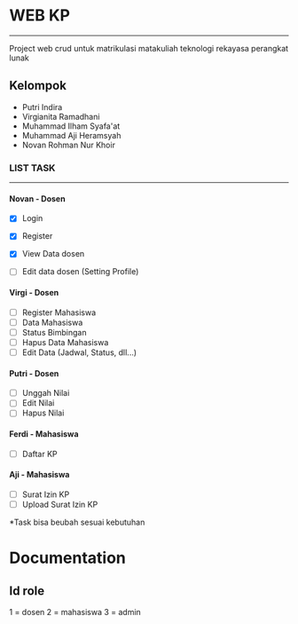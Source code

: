 # WEB KP
---
Project web crud untuk matrikulasi matakuliah teknologi rekayasa perangkat lunak

## Kelompok
- Putri Indira
- Virgianita Ramadhani
- Muhammad Ilham Syafa'at
- Muhammad Aji Heramsyah
- Novan Rohman Nur Khoir

### LIST TASK

---

#### Novan - Dosen
- [x] Login
- [x] Register
- [x] View Data dosen
- [ ] Edit data dosen (Setting Profile)


#### Virgi - Dosen
- [ ] Register Mahasiswa
- [ ] Data Mahasiswa
- [ ] Status Bimbingan
- [ ] Hapus Data Mahasiswa
- [ ] Edit Data (Jadwal, Status, dll...)

#### Putri - Dosen
- [ ] Unggah Nilai
- [ ] Edit Nilai
- [ ] Hapus Nilai

#### Ferdi - Mahasiswa
- [ ] Daftar KP

#### Aji - Mahasiswa
- [ ] Surat Izin KP
- [ ] Upload Surat Izin KP

*Task bisa beubah sesuai kebutuhan

# Documentation

## Id role
1 = dosen
2 = mahasiswa
3 = admin




